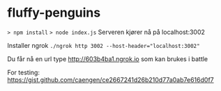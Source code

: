 # fluffy-penguins
`> npm install`
`> node index.js`
Serveren kjører nå på localhost:3002

Installer ngrok
`./ngrok http 3002 --host-header="localhost:3002"`

Du får nå en url type http://603b4ba1.ngrok.io som kan brukes i battle

For testing:
https://gist.github.com/caengen/ce2667241d26b210d77a0ab7e616d0f7
